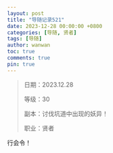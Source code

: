 ```yaml
---
layout: post
title: "导随记录521"
date: 2023-12-28 00:00:00 +0800
categories: [导随, 贤者]
tags: [导随]
author: wanwan
toc: true
comments: true
pin: true
---
```

> 日期：2023.12.28
>
> 等级：30
>
> 副本：讨伐坑道中出现的妖异！
>
> 职业：贤者

行会令！